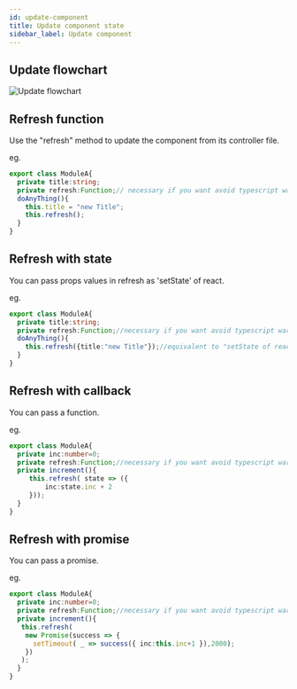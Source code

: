```yaml
---
id: update-component
title: Update component state
sidebar_label: Update component
---
```


## Update flowchart

![Update flowchart](../img/lifecycle-refresh.png)

## Refresh function

Use the "refresh" method to update the component from its controller file.

eg.
``` typescript
export class ModuleA{
  private title:string;
  private refresh:Function;// necessary if you want avoid typescript warnings.
  doAnyThing(){
    this.title = "new Title";
    this.refresh();
  }
}
```

## Refresh with state

You can pass props values in refresh as 'setState' of react.

eg.
``` typescript
export class ModuleA{
  private title:string;
  private refresh:Function;//necessary if you want avoid typescript warnings
  doAnyThing(){
    this.refresh({title:"new Title"});//equivalent to "setState of react"
  }
}
```

## Refresh with callback

You can pass a function.

eg.
``` typescript
export class ModuleA{
  private inc:number=0;
  private refresh:Function;//necessary if you want avoid typescript warnings
  private increment(){
	 this.refresh( state => ({
		 inc:state.inc + 2
	 }));
  }
}
```

## Refresh with promise

You can pass a promise.

eg.
``` typescript
export class ModuleA{
  private inc:number=0;
  private refresh:Function;//necessary if you want avoid typescript warnings
  private increment(){
   this.refresh(
    new Promise(success => {
      setTimeout( _ => success({ inc:this.inc+1 }),2000);
    })
   );
  }
}
```